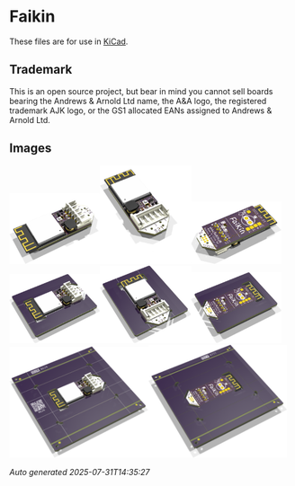 # Faikin

These files are for use in [KiCad](https://www.kicad.org).

## Trademark

This is an open source project, but bear in mind you cannot sell boards bearing the Andrews & Arnold Ltd name, the A&A logo, the registered trademark AJK logo, or the GS1 allocated EANs assigned to Andrews & Arnold Ltd.

## Images

<img src='Faikin.png' width=32%><img src='Faikin-90.png' width=32%><img src='Faikin-bottom.png' width=32%>
<img src='Faikin-alt.png' width=32%><img src='Faikin-alt-90.png' width=32%><img src='Faikin-alt-bottom.png' width=32%>
<img src='Faikin-panel.png' width=49%><img src='Faikin-panel-bottom.png' width=49%>

*Auto generated 2025-07-31T14:35:27*

